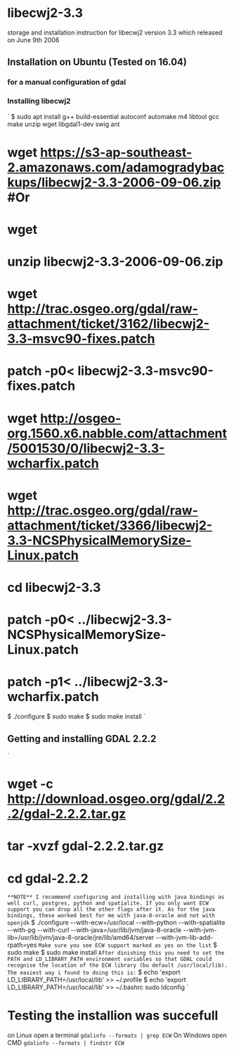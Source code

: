 # libecwj2-3.3
storage and installation instruction for libecwj2 version 3.3 which released on June 9th 2006

## Installation on Ubuntu (Tested on 16.04)
### for a manual configuration of gdal
### Installing libecwj2
`
$ sudo apt install g++ build-essential autoconf automake m4 libtool gcc make unzip wget libgdal1-dev swig ant
# wget https://s3-ap-southeast-2.amazonaws.com/adamogradybackups/libecwj2-3.3-2006-09-06.zip #Or
# wget 
# unzip libecwj2-3.3-2006-09-06.zip
# wget http://trac.osgeo.org/gdal/raw-attachment/ticket/3162/libecwj2-3.3-msvc90-fixes.patch
# patch -p0< libecwj2-3.3-msvc90-fixes.patch
# wget http://osgeo-org.1560.x6.nabble.com/attachment/5001530/0/libecwj2-3.3-wcharfix.patch
# wget http://trac.osgeo.org/gdal/raw-attachment/ticket/3366/libecwj2-3.3-NCSPhysicalMemorySize-Linux.patch
# cd libecwj2-3.3
# patch -p0< ../libecwj2-3.3-NCSPhysicalMemorySize-Linux.patch
# patch -p1< ../libecwj2-3.3-wcharfix.patch
$ ./configure
$ sudo make
$ sudo make install
`

## Getting and installing GDAL 2.2.2
`
# wget -c http://download.osgeo.org/gdal/2.2.2/gdal-2.2.2.tar.gz
# tar -xvzf gdal-2.2.2.tar.gz
# cd gdal-2.2.2
`
**NOTE** I recommend configuring and installing with java bindings as well curl, postgres, python and spatialite.
If you only want ECW support you can drop all the other flags after it.
As for the java bindings, these worked best for me with java-8-oracle and not with openjdk
`
$ ./configure --with-ecw=/usr/local --with-python --with-spatialite --with-pg --with-curl --with-java=/usr/lib/jvm/java-8-oracle --with-jvm-lib=/usr/lib/jvm/java-8-oracle/jre/lib/amd64/server --with-jvm-lib-add-rpath=yes
`
Make sure you see ECW support marked as yes on the list
`
$ sudo make
$ sudo make install
`
After dinishing this you need to set the PATH and LD_LIBRARY_PATH environment variables so that GDAL could recognise the location of the ECW library (bu default /usr/local/lib).
The easiest way i found to doing this is:
`
$ echo 'export LD_LIBRARY_PATH=/usr/local/lib' >> ~/.profile
$ echo 'export LD_LIBRARY_PATH=/usr/local/lib' >> ~/.bashrc
sudo ldconfig
`

# Testing the installion was succefull
on Linux open a terminal
`
gdalinfo --formats | grep ECW
`
On Windows open CMD
`
gdalinfo --formats | findstr ECW
`
